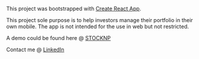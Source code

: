 This project was bootstrapped with [Create React App](https://github.com/facebookincubator/create-react-app).

This project sole purpose is to help investors manage their portfolio in their own mobile. The app is not intended for the use in web but not restricted.

A demo could be found here @ [STOCKNP](https://www.stocknp.com)

Contact me @ [LinkedIn](https://www.linkedin.com/in/suman-shresth)
